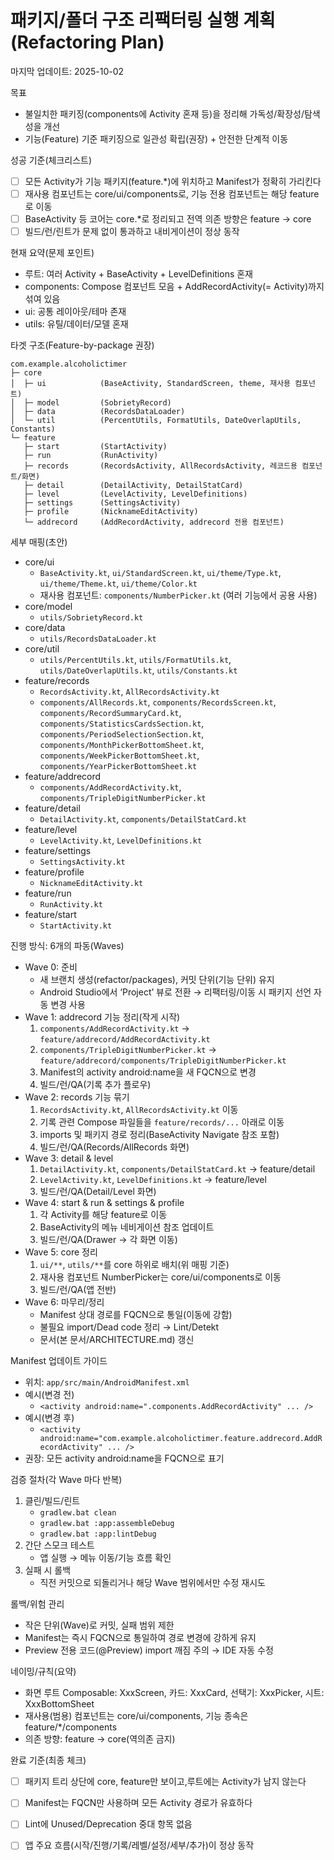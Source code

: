 # 패키지/폴더 구조 리팩터링 실행 계획(Refactoring Plan)

마지막 업데이트: 2025-10-02

목표
- 불일치한 패키징(components에 Activity 혼재 등)을 정리해 가독성/확장성/탐색성을 개선
- 기능(Feature) 기준 패키징으로 일관성 확립(권장) + 안전한 단계적 이동

성공 기준(체크리스트)
- [ ] 모든 Activity가 기능 패키지(feature.*)에 위치하고 Manifest가 정확히 가리킨다
- [ ] 재사용 컴포넌트는 core/ui/components로, 기능 전용 컴포넌트는 해당 feature로 이동
- [ ] BaseActivity 등 코어는 core.*로 정리되고 전역 의존 방향은 feature -> core
- [ ] 빌드/런/린트가 문제 없이 통과하고 내비게이션이 정상 동작

현재 요약(문제 포인트)
- 루트: 여러 Activity + BaseActivity + LevelDefinitions 혼재
- components: Compose 컴포넌트 모음 + AddRecordActivity(= Activity)까지 섞여 있음
- ui: 공통 레이아웃/테마 존재
- utils: 유틸/데이터/모델 혼재

타겟 구조(Feature-by-package 권장)
```
com.example.alcoholictimer
├─ core
│  ├─ ui            (BaseActivity, StandardScreen, theme, 재사용 컴포넌트)
│  ├─ model         (SobrietyRecord)
│  ├─ data          (RecordsDataLoader)
│  └─ util          (PercentUtils, FormatUtils, DateOverlapUtils, Constants)
└─ feature
   ├─ start         (StartActivity)
   ├─ run           (RunActivity)
   ├─ records       (RecordsActivity, AllRecordsActivity, 레코드용 컴포넌트/화면)
   ├─ detail        (DetailActivity, DetailStatCard)
   ├─ level         (LevelActivity, LevelDefinitions)
   ├─ settings      (SettingsActivity)
   ├─ profile       (NicknameEditActivity)
   └─ addrecord     (AddRecordActivity, addrecord 전용 컴포넌트)
```

세부 매핑(초안)
- core/ui
  - `BaseActivity.kt`, `ui/StandardScreen.kt`, `ui/theme/Type.kt`, `ui/theme/Theme.kt`, `ui/theme/Color.kt`
  - 재사용 컴포넌트: `components/NumberPicker.kt` (여러 기능에서 공용 사용)
- core/model
  - `utils/SobrietyRecord.kt`
- core/data
  - `utils/RecordsDataLoader.kt`
- core/util
  - `utils/PercentUtils.kt`, `utils/FormatUtils.kt`, `utils/DateOverlapUtils.kt`, `utils/Constants.kt`
- feature/records
  - `RecordsActivity.kt`, `AllRecordsActivity.kt`
  - `components/AllRecords.kt`, `components/RecordsScreen.kt`,
    `components/RecordSummaryCard.kt`, `components/StatisticsCardsSection.kt`,
    `components/PeriodSelectionSection.kt`, `components/MonthPickerBottomSheet.kt`,
    `components/WeekPickerBottomSheet.kt`, `components/YearPickerBottomSheet.kt`
- feature/addrecord
  - `components/AddRecordActivity.kt`, `components/TripleDigitNumberPicker.kt`
- feature/detail
  - `DetailActivity.kt`, `components/DetailStatCard.kt`
- feature/level
  - `LevelActivity.kt`, `LevelDefinitions.kt`
- feature/settings
  - `SettingsActivity.kt`
- feature/profile
  - `NicknameEditActivity.kt`
- feature/run
  - `RunActivity.kt`
- feature/start
  - `StartActivity.kt`

진행 방식: 6개의 파동(Waves)
- Wave 0: 준비
  - 새 브랜치 생성(refactor/packages), 커밋 단위(기능 단위) 유지
  - Android Studio에서 ‘Project’ 뷰로 전환 → 리팩터링/이동 시 패키지 선언 자동 변경 사용
- Wave 1: addrecord 기능 정리(작게 시작)
  1) `components/AddRecordActivity.kt` → `feature/addrecord/AddRecordActivity.kt`
  2) `components/TripleDigitNumberPicker.kt` → `feature/addrecord/components/TripleDigitNumberPicker.kt`
  3) Manifest의 activity android:name을 새 FQCN으로 변경
  4) 빌드/런/QA(기록 추가 플로우)
- Wave 2: records 기능 묶기
  1) `RecordsActivity.kt`, `AllRecordsActivity.kt` 이동
  2) 기록 관련 Compose 파일들을 `feature/records/...` 아래로 이동
  3) imports 및 패키지 경로 정리(BaseActivity Navigate 참조 포함)
  4) 빌드/런/QA(Records/AllRecords 화면)
- Wave 3: detail & level
  1) `DetailActivity.kt`, `components/DetailStatCard.kt` → feature/detail
  2) `LevelActivity.kt`, `LevelDefinitions.kt` → feature/level
  3) 빌드/런/QA(Detail/Level 화면)
- Wave 4: start & run & settings & profile
  1) 각 Activity를 해당 feature로 이동
  2) BaseActivity의 메뉴 네비게이션 참조 업데이트
  3) 빌드/런/QA(Drawer → 각 화면 이동)
- Wave 5: core 정리
  1) `ui/**`, `utils/**`를 core 하위로 배치(위 매핑 기준)
  2) 재사용 컴포넌트 NumberPicker는 core/ui/components로 이동
  3) 빌드/런/QA(앱 전반)
- Wave 6: 마무리/정리
  - Manifest 상대 경로를 FQCN으로 통일(이동에 강함)
  - 불필요 import/Dead code 정리 → Lint/Detekt
  - 문서(본 문서/ARCHITECTURE.md) 갱신

Manifest 업데이트 가이드
- 위치: `app/src/main/AndroidManifest.xml`
- 예시(변경 전)
  - `<activity android:name=".components.AddRecordActivity" ... />`
- 예시(변경 후)
  - `<activity android:name="com.example.alcoholictimer.feature.addrecord.AddRecordActivity" ... />`
- 권장: 모든 activity android:name을 FQCN으로 표기

검증 절차(각 Wave 마다 반복)
1) 클린/빌드/린트
   - `gradlew.bat clean`
   - `gradlew.bat :app:assembleDebug`
   - `gradlew.bat :app:lintDebug`
2) 간단 스모크 테스트
   - 앱 실행 → 메뉴 이동/기능 흐름 확인
3) 실패 시 롤백
   - 직전 커밋으로 되돌리거나 해당 Wave 범위에서만 수정 재시도

롤백/위험 관리
- 작은 단위(Wave)로 커밋, 실패 범위 제한
- Manifest는 즉시 FQCN으로 통일하여 경로 변경에 강하게 유지
- Preview 전용 코드(@Preview) import 깨짐 주의 → IDE 자동 수정

네이밍/규칙(요약)
- 화면 루트 Composable: XxxScreen, 카드: XxxCard, 선택기: XxxPicker, 시트: XxxBottomSheet
- 재사용(범용) 컴포넌트는 core/ui/components, 기능 종속은 feature/*/components
- 의존 방향: feature → core(역의존 금지)

완료 기준(최종 체크)
- [ ] 패키지 트리 상단에 core, feature만 보이고,루트에는 Activity가 남지 않는다
- [ ] Manifest는 FQCN만 사용하며 모든 Activity 경로가 유효하다
- [ ] Lint에 Unused/Deprecation 중대 항목 없음
- [ ] 앱 주요 흐름(시작/진행/기록/레벨/설정/세부/추가)이 정상 동작

